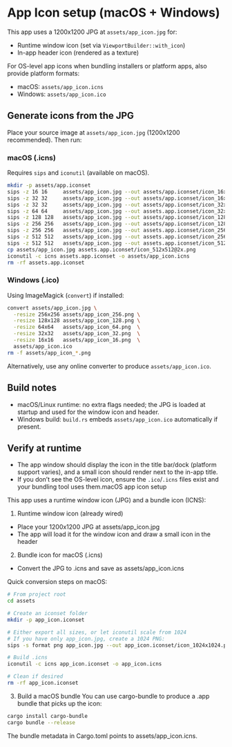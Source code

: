 # App Icon setup (macOS + Windows)

This app uses a 1200x1200 JPG at `assets/app_icon.jpg` for:
- Runtime window icon (set via `ViewportBuilder::with_icon`)
- In-app header icon (rendered as a texture)

For OS-level app icons when bundling installers or platform apps, also provide platform formats:
- macOS: `assets/app_icon.icns`
- Windows: `assets/app_icon.ico`

## Generate icons from the JPG

Place your source image at `assets/app_icon.jpg` (1200x1200 recommended). Then run:

### macOS (.icns)

Requires `sips` and `iconutil` (available on macOS).

```bash
mkdir -p assets/app.iconset
sips -z 16 16     assets/app_icon.jpg --out assets/app.iconset/icon_16x16.png
sips -z 32 32     assets/app_icon.jpg --out assets/app.iconset/icon_16x16@2x.png
sips -z 32 32     assets/app_icon.jpg --out assets/app.iconset/icon_32x32.png
sips -z 64 64     assets/app_icon.jpg --out assets.app.iconset/icon_32x32@2x.png
sips -z 128 128   assets/app_icon.jpg --out assets/app.iconset/icon_128x128.png
sips -z 256 256   assets/app_icon.jpg --out assets/app.iconset/icon_128x128@2x.png
sips -z 256 256   assets/app_icon.jpg --out assets.app.iconset/icon_256x256.png
sips -z 512 512   assets/app_icon.jpg --out assets.app.iconset/icon_256x256@2x.png
sips -z 512 512   assets/app_icon.jpg --out assets.app.iconset/icon_512x512.png
cp assets/app_icon.jpg assets.app.iconset/icon_512x512@2x.png
iconutil -c icns assets.app.iconset -o assets/app_icon.icns
rm -rf assets.app.iconset
```

### Windows (.ico)

Using ImageMagick (`convert`) if installed:

```bash
convert assets/app_icon.jpg \
  -resize 256x256 assets/app_icon_256.png \
  -resize 128x128 assets/app_icon_128.png \
  -resize 64x64   assets/app_icon_64.png  \
  -resize 32x32   assets/app_icon_32.png  \
  -resize 16x16   assets/app_icon_16.png  \
  assets/app_icon.ico
rm -f assets/app_icon_*.png
```

Alternatively, use any online converter to produce `assets/app_icon.ico`.

## Build notes

- macOS/Linux runtime: no extra flags needed; the JPG is loaded at startup and used for the window icon and header.
- Windows build: `build.rs` embeds `assets/app_icon.ico` automatically if present.

## Verify at runtime

- The app window should display the icon in the title bar/dock (platform support varies), and a small icon should render next to the in-app title.
- If you don’t see the OS-level icon, ensure the `.ico`/`.icns` files exist and your bundling tool uses them.macOS app icon setup

This app uses a runtime window icon (JPG) and a bundle icon (ICNS):

1) Runtime window icon (already wired)
- Place your 1200x1200 JPG at assets/app_icon.jpg
- The app will load it for the window icon and draw a small icon in the header

2) Bundle icon for macOS (.icns)
- Convert the JPG to .icns and save as assets/app_icon.icns

Quick conversion steps on macOS:

```sh
# From project root
cd assets

# Create an iconset folder
mkdir -p app_icon.iconset

# Either export all sizes, or let iconutil scale from 1024
# If you have only app_icon.jpg, create a 1024 PNG:
sips -s format png app_icon.jpg --out app_icon.iconset/icon_1024x1024.png

# Build .icns
iconutil -c icns app_icon.iconset -o app_icon.icns

# Clean if desired
rm -rf app_icon.iconset
```

3) Build a macOS bundle
You can use cargo-bundle to produce a .app bundle that picks up the icon:

```sh
cargo install cargo-bundle
cargo bundle --release
```

The bundle metadata in Cargo.toml points to assets/app_icon.icns.
